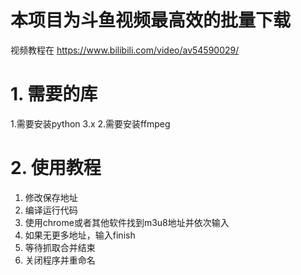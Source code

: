 # 本项目为斗鱼视频最高效的批量下载

视频教程在 https://www.bilibili.com/video/av54590029/

# 1. 需要的库

1.需要安装python 3.x
2.需要安装ffmpeg 

# 2. 使用教程
1. 修改保存地址
2. 编译运行代码
3. 使用chrome或者其他软件找到m3u8地址并依次输入
4. 如果无更多地址，输入finish
5. 等待抓取合并结束
6. 关闭程序并重命名
